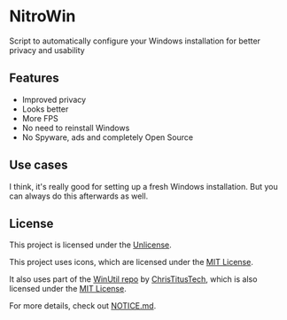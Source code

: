 # NitroWin

Script to automatically configure your Windows installation for better privacy and usability

## Features

- Improved privacy
- Looks better
- More FPS
- No need to reinstall Windows
- No Spyware, ads and completely Open Source

## Use cases

I think, it's really good for setting up a fresh Windows installation. But you can always do this afterwards as well.

## License

This project is licensed under the [Unlicense](LICENSE).

This project uses icons, which are licensed under the [MIT License](https://github.com/tailwindlabs/heroicons/blob/master/LICENSE).

It also uses part of the [WinUtil repo](https://github.com/ChrisTitusTech/winutil) by [ChrisTitusTech](https://github.com/ChrisTitusTech), which is also licensed under the [MIT License](https://github.com/ChrisTitusTech/winutil/blob/main/LICENSE).

For more details, check out [NOTICE.md](NOTICE.md).
